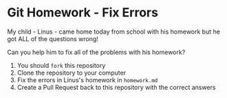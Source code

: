 # Git Homework - Fix Errors

My child - Linus - came home today from school with his homework but he got ALL of the questions wrong!

Can you help him to fix all of the problems with his homework? 

1. You should `fork` this repository
2. Clone the repository to your computer
3. Fix the errors in Linus's homework in `homework.md`
4. Create a Pull Request back to this repository with the correct answers

